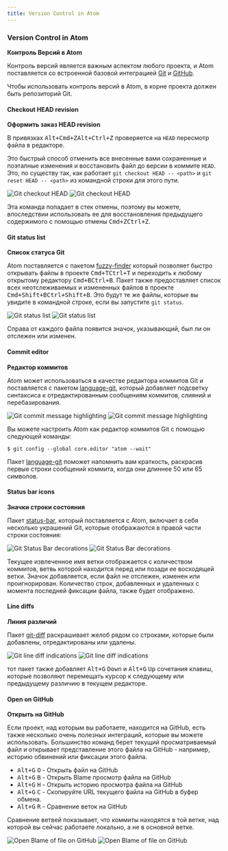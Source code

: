 ```yaml
---
title: Version Control in Atom
---
```

### Version Control in Atom
**Контроль Версий в Atom**

Контроль версий является важным аспектом любого проекта, и Atom поставляется со встроенной базовой интеграцией [Git](https://git-scm.com) и [GitHub](https://github.com).

Чтобы использовать контроль версий в Atom, в корне проекта должен быть репозиторий Git.

#### Checkout HEAD revision
**Оформить заказ HEAD revision**

В привязках <kbd class="platform-mac">Alt+Cmd+Z</kbd><kbd class="platform-windows platform-linux">Alt+Ctrl+Z</kbd> проверяется на `HEAD` пересмотр файла в редакторе.

Это быстрый способ отменить все внесенные вами сохраненные и поэтапные изменения и восстановить файл до версии в коммите `HEAD`. Это, по существу так, как работает `git checkout HEAD -- <path>` и `git reset HEAD -- <path>` из командной строки для этого пути.

![Git checkout `HEAD`](../../images/git-checkout-head.gif "Git checkout `HEAD`")
![Git checkout `HEAD`](../images/git-checkout-head.gif "Git checkout `HEAD`")

Эта команда попадает в стек отмены, поэтому вы можете, впоследствии использовать ее для восстановления предыдущего содержимого с помощью отмены <kbd class="platform-mac">Cmd+Z</kbd><kbd class="platform-windows platform-linux">Ctrl+Z</kbd>.

#### Git status list
**Список статуса Git**

Atom поставляется с пакетом [fuzzy-finder](https://github.com/atom/fuzzy-finder) который позволяет быстро открывать файлы в проекте <kbd class="platform-mac">Cmd+T</kbd><kbd class="platform-windows platform-linux">Ctrl+T</kbd> и переходить к любому открытому редактору <kbd class="platform-mac">Cmd+B</kbd><kbd class="platform-windows platform-linux">Ctrl+B</kbd>. Пакет также предоставляет список всех неотслеживаемых и измененных файлов в проекте <kbd class="platform-mac">Cmd+Shift+B</kbd><kbd class="platform-windows platform-linux">Ctrl+Shift+B</kbd>. Это будут те же файлы, которые вы увидите в командной строке, если вы запустите `git status`.

![Git status list](../../images/git-status.gif "`git status` list")
![Git status list](../images/git-status.gif "`git status` list")

Справа от каждого файла появится значок, указывающий, был ли он отслежен или изменен.

#### Commit editor
**Редактор коммитов**

Atom может использоваться в качестве редактора коммитов Git и поставляется с пакетом [language-git](https://github.com/atom/language-git), который добавляет подсветку синтаксиса к отредактированным сообщениям коммитов, слияний и перебазирования.

![Git commit message highlighting](../../images/git-message.gif "Git commit message highlighting")
![Git commit message highlighting](../images/git-message.gif "Git commit message highlighting")

Вы можете настроить Atom как редактор коммитов Git с помощью следующей команды:

``` command-line
$ git config --global core.editor "atom --wait"
```

Пакет [language-git](https://github.com/atom/language-git) поможет напомнить вам краткость, раскрасив первые строки сообщений коммита, когда они длиннее 50 или 65 символов.

#### Status bar icons
**Значки строки состояния**

Пакет [status-bar](https://github.com/atom/status-bar), который поставляется с Atom, включает в себя несколько украшений Git, которые отображаются в правой части строки состояния:

![Git Status Bar decorations](../../images/git-status-bar.png "Git Status Bar decorations")
![Git Status Bar decorations](../images/git-status-bar.png "Git Status Bar decorations")

Текущее извлеченное имя ветки отображается с количеством коммитов, ветвь которой находится перед или позади ее восходящей ветки. Значок добавляется, если файл не отслежен, изменен или проигнорирован. Количество строк, добавленных и удаленных с момента последней фиксации файла, также будет отображено.

#### Line diffs
**Линия различий**

Пакет [git-diff](https://github.com/atom/git-diff) раскрашивает желоб рядом со строками, которые были добавлены, отредактированы или удалены.

![Git line diff indications](../../images/git-lines.png "Git line diff indications")
![Git line diff indications](../images/git-lines.png "Git line diff indications")

тот пакет также добавляет <kbd class="platform-all">Alt+G</kbd> <kbd class="platform-all">Down</kbd> и <kbd class="platform-all">Alt+G</kbd> <kbd class="platform-all">Up</kbd> сочетания клавиш, которые позволяют перемещать курсор к следующему или предыдущему различию в текущем редакторе.

#### Open on GitHub
**Открыть на GitHub**

Если проект, над которым вы работаете, находится на GitHub, есть также несколько очень полезных интеграций, которые вы можете использовать. Большинство команд берет текущий просматриваемый файл и открывает представление этого файла на GitHub - например, историю обвинений или фиксации этого файла.

* <kbd class="platform-all">Alt+G</kbd> <kbd class="platform-all">O</kbd> - Открыть файл на GitHub
* <kbd class="platform-all">Alt+G</kbd> <kbd class="platform-all">B</kbd> - Открыть Blame просмотр файла на GitHub
* <kbd class="platform-all">Alt+G</kbd> <kbd class="platform-all">H</kbd> - Открыть историю просмотра файла на GitHub
* <kbd class="platform-all">Alt+G</kbd> <kbd class="platform-all">C</kbd> - Скопируйте URL текущего файла на GitHub в буфер обмена.
* <kbd class="platform-all">Alt+G</kbd> <kbd class="platform-all">R</kbd> - Сравнение веток на GitHub

Сравнение ветвей показывает, что коммиты находятся в той ветке, над которой вы сейчас работаете локально, а не в основной ветке.

![Open Blame of file on GitHub](../../images/open-on-github.png "Open Blame of file on GitHub")
![Open Blame of file on GitHub](../images/open-on-github.png "Open Blame of file on GitHub")
